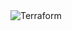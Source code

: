 <img alt="Terraform" src="https://github.com/user-attachments/assets/a7b35743-f7f2-46d8-8acc-22d50d6e48ed">
